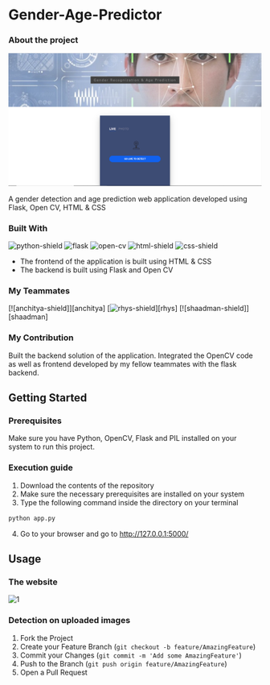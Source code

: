 # Gender-Age-Predictor

### About the project

![landing_page]

A gender detection and age prediction web application developed using Flask, Open CV, HTML &amp; CSS

### Built With
![python-shield] ![flask] ![open-cv] ![html-shield] ![css-shield]

* The frontend of the application is built using HTML & CSS
* The backend is built using Flask and Open CV

### My Teammates
[![anchitya-shield]][anchitya] [![rhys-shield]][rhys] [![shaadman-shield]][shaadman]

### My Contribution
Built the backend solution of the application. Integrated the OpenCV code as well as frontend developed by my fellow teammates with the flask backend.

## Getting Started

### Prerequisites
Make sure you have Python, OpenCV, Flask and PIL installed on your system to run this project.

### Execution guide
1. Download the contents of the repository
2. Make sure the necessary prerequisites are installed on your system
3. Type the following command inside the directory on your terminal
  ```sh
  python app.py
  ```
4. Go to your browser and go to http://127.0.0.1:5000/

## Usage
### The website

![1]

### Detection on uploaded images

1. Fork the Project
2. Create your Feature Branch (`git checkout -b feature/AmazingFeature`)
3. Commit your Changes (`git commit -m 'Add some AmazingFeature'`)
4. Push to the Branch (`git push origin feature/AmazingFeature`)
5. Open a Pull Request


<!-- Links -->
[landing_page]: ./Screenshots/Landing.PNG
[python-shield]: https://img.shields.io/badge/-Python-blue?logo=python&logoColor=white&style=for-the-badge
[open-cv]: https://img.shields.io/badge/-OpenCV-red?logo=opencv&logoColor=white&style=for-the-badge
[flask]: https://img.shields.io/badge/-Flask-black?logo=flask&logoColor=white&style=for-the-badge
[html-shield]: https://img.shields.io/badge/-HTML-orange?logo=html5&logoColor=white&style=for-the-badge
[css-shield]: https://img.shields.io/badge/-CSS-2862E9?logo=css3&logoColor=white&style=for-the-badge
[rhys-shield]: https://img.shields.io/badge/-RHYS-2B2B2B?logo=github&logoColor=white&style=for-the-badge
[1]: ./Screenshots/1.gif
[2]: ./Screenshots/2.gif
[3]: ./Screenshots/3.gif
